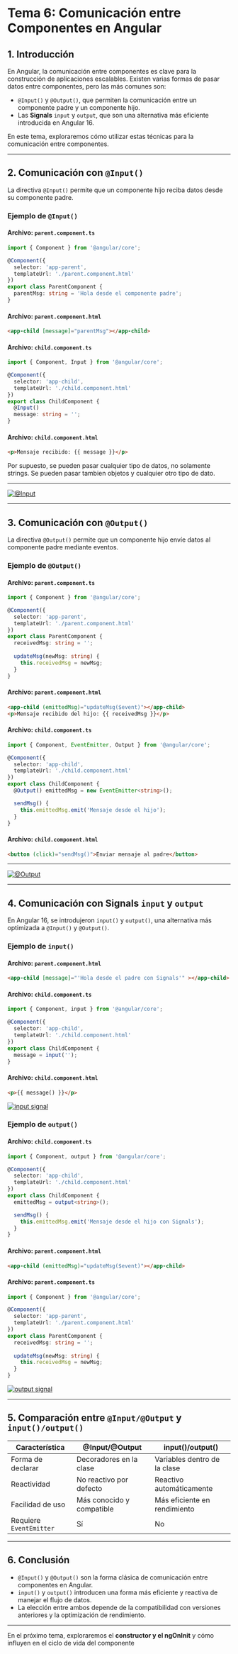 # **Tema 6: Comunicación entre Componentes en Angular**

## **1. Introducción**

En Angular, la comunicación entre componentes es clave para la construcción de aplicaciones escalables. Existen varias formas de pasar datos entre componentes, pero las más comunes son:

- `@Input()` y `@Output()`, que permiten la comunicación entre un componente padre y un componente hijo.
- Las **Signals** `input` y `output`, que son una alternativa más eficiente introducida en Angular 16.

En este tema, exploraremos cómo utilizar estas técnicas para la comunicación entre componentes.

---

## **2. Comunicación con `@Input()`**

La directiva `@Input()` permite que un componente hijo reciba datos desde su componente padre.

### **Ejemplo de `@Input()`**

#### **Archivo: `parent.component.ts`**
```ts
import { Component } from '@angular/core';

@Component({
  selector: 'app-parent',
  templateUrl: './parent.component.html'
})
export class ParentComponent {
  parentMsg: string = 'Hola desde el componente padre';
}
```

#### **Archivo: `parent.component.html`**
```html
<app-child [message]="parentMsg"></app-child>
```

#### **Archivo: `child.component.ts`**
```ts
import { Component, Input } from '@angular/core';

@Component({
  selector: 'app-child',
  templateUrl: './child.component.html'
})
export class ChildComponent {
  @Input()
  message: string = '';
}
```

#### **Archivo: `child.component.html`**
```html
<p>Mensaje recibido: {{ message }}</p>
```

Por supuesto, se pueden pasar cualquier tipo de datos, no solamente strings. Se pueden pasar tambien objetos y cualquier otro tipo de dato.

---

[![@Input](https://img.youtube.com/vi/UgrlXyxxfUc/0.jpg)](https://www.youtube.com/watch?v=UgrlXyxxfUc&list=PLzA2VyZwsq_9cD3JIxBymaIVyef07PJ-y)

---

## **3. Comunicación con `@Output()`**

La directiva `@Output()` permite que un componente hijo envíe datos al componente padre mediante eventos.

### **Ejemplo de `@Output()`**

#### **Archivo: `parent.component.ts`**
```ts
import { Component } from '@angular/core';

@Component({
  selector: 'app-parent',
  templateUrl: './parent.component.html'
})
export class ParentComponent {
  receivedMsg: string = '';
  
  updateMsg(newMsg: string) {
    this.receivedMsg = newMsg;
  }
}
```

#### **Archivo: `parent.component.html`**
```html
<app-child (emittedMsg)="updateMsg($event)"></app-child>
<p>Mensaje recibido del hijo: {{ receivedMsg }}</p>
```

#### **Archivo: `child.component.ts`**
```ts
import { Component, EventEmitter, Output } from '@angular/core';

@Component({
  selector: 'app-child',
  templateUrl: './child.component.html'
})
export class ChildComponent {
  @Output() emittedMsg = new EventEmitter<string>();

  sendMsg() {
    this.emittedMsg.emit('Mensaje desde el hijo');
  }
}
```

#### **Archivo: `child.component.html`**
```html
<button (click)="sendMsg()">Enviar mensaje al padre</button>
```

---

[![@Output](https://img.youtube.com/vi/8dQ_Kt7V6Dg/0.jpg)](https://www.youtube.com/watch?v=8dQ_Kt7V6Dg&list=PLzA2VyZwsq_9cD3JIxBymaIVyef07PJ-y)

---

## **4. Comunicación con Signals `input` y `output`**

En Angular 16, se introdujeron `input()` y `output()`, una alternativa más optimizada a `@Input()` y `@Output()`.

### **Ejemplo de `input()`**

#### **Archivo: `parent.component.html`**
```html
<app-child [message]="'Hola desde el padre con Signals'" ></app-child>
```

#### **Archivo: `child.component.ts`**
```ts
import { Component, input } from '@angular/core';

@Component({
  selector: 'app-child',
  templateUrl: './child.component.html'
})
export class ChildComponent {
  message = input('');
}
```

#### **Archivo: `child.component.html`**
```html
<p>{{ message() }}</p>
```

[![input signal](https://img.youtube.com/vi/3Jg9OYIqdSA/0.jpg)](https://www.youtube.com/watch?v=3Jg9OYIqdSA&list=PLzA2VyZwsq_9cD3JIxBymaIVyef07PJ-y)

### **Ejemplo de `output()`**

#### **Archivo: `child.component.ts`**
```ts
import { Component, output } from '@angular/core';

@Component({
  selector: 'app-child',
  templateUrl: './child.component.html'
})
export class ChildComponent {
  emittedMsg = output<string>();

  sendMsg() {
    this.emittedMsg.emit('Mensaje desde el hijo con Signals');
  }
}
```

#### **Archivo: `parent.component.html`**
```html
<app-child (emittedMsg)="updateMsg($event)"></app-child>
```

#### **Archivo: `parent.component.ts`**
```ts
import { Component } from '@angular/core';

@Component({
  selector: 'app-parent',
  templateUrl: './parent.component.html'
})
export class ParentComponent {
  receivedMsg: string = '';
  
  updateMsg(newMsg: string) {
    this.receivedMsg = newMsg;
  }
}
```

[![output signal](https://img.youtube.com/vi/y5qUAE3ruP8/0.jpg)](https://www.youtube.com/watch?v=y5qUAE3ruP8&list=PLzA2VyZwsq_9cD3JIxBymaIVyef07PJ-y)

---

## **5. Comparación entre `@Input/@Output` y `input()/output()`**

| **Característica** | **@Input/@Output** | **input()/output()** |
|-------------------|------------------|------------------|
| Forma de declarar | Decoradores en la clase | Variables dentro de la clase |
| Reactividad | No reactivo por defecto | Reactivo automáticamente |
| Facilidad de uso | Más conocido y compatible | Más eficiente en rendimiento |
| Requiere `EventEmitter` | Sí | No |

---

## **6. Conclusión**

- `@Input()` y `@Output()` son la forma clásica de comunicación entre componentes en Angular.
- `input()` y `output()` introducen una forma más eficiente y reactiva de manejar el flujo de datos.
- La elección entre ambos depende de la compatibilidad con versiones anteriores y la optimización de rendimiento.

---

En el próximo tema, exploraremos el **constructor y el ngOnInit** y cómo influyen en el ciclo de vida del componente

